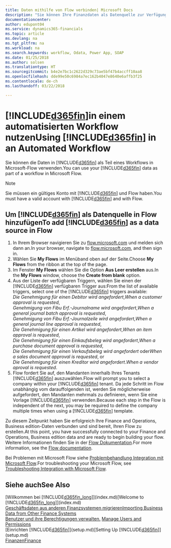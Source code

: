 ```yaml
---
title: Daten mithilfe von Flow verbinden| Microsoft Docs
description: "Sie können Ihre Finanzdaten als Datenquelle zur Verfügung stellen und eine OData-URL Ihrer Webdienste festlegen, um eine Geschäfts-App mithilfe einem automatisierten Workflow erstellen."
documentationcenter: 
author: edupont04
ms.service: dynamics365-financials
ms.topic: article
ms.devlang: na
ms.tgt_pltfrm: na
ms.workload: na
ms.search.keywords: workflow, Odata, Power App, SOAP
ms.date: 01/25/2018
ms.author: solsen
ms.translationtype: HT
ms.sourcegitcommit: b4e2e7bc1c2622d329c73ae5bf47b4accff10aa8
ms.openlocfilehash: dde99e50c6984a7ec162b4047e8640e6affb3f25
ms.contentlocale: de-ch
ms.lasthandoff: 03/22/2018

---
```

# <a name="using-included365finincludesd365finmdmd-in-an-automated-workflow"></a><span data-ttu-id="ca1ba-103">[!INCLUDE[d365fin](includes/d365fin_md.md)]in einem automatisierten Workflow nutzen</span><span class="sxs-lookup"><span data-stu-id="ca1ba-103">Using [!INCLUDE[d365fin](includes/d365fin_md.md)] in an Automated Workflow</span></span>
<span data-ttu-id="ca1ba-104">Sie können die Daten in [!INCLUDE[d365fin](includes/d365fin_md.md)] als Teil eines Workflows in Microsoft-Flow verwenden.</span><span class="sxs-lookup"><span data-stu-id="ca1ba-104">You can use your [!INCLUDE[d365fin](includes/d365fin_md.md)] data as part of a workflow in Microsoft Flow.</span></span>  

> [!NOTE]  
>   <span data-ttu-id="ca1ba-105">Sie müssen ein gültiges Konto mit [!INCLUDE[d365fin](includes/d365fin_md.md)] und Flow haben.</span><span class="sxs-lookup"><span data-stu-id="ca1ba-105">You must have a valid account with [!INCLUDE[d365fin](includes/d365fin_md.md)] and with Flow.</span></span>  

## <a name="to-add-included365finincludesd365finmdmd-as-a-data-source-in-flow"></a><span data-ttu-id="ca1ba-106">Um [!INCLUDE[d365fin](includes/d365fin_md.md)] als Datenquelle in Flow hinzufügen</span><span class="sxs-lookup"><span data-stu-id="ca1ba-106">To add [!INCLUDE[d365fin](includes/d365fin_md.md)] as a data source in Flow</span></span>
1. <span data-ttu-id="ca1ba-107">In Ihrem Browser navigieren Sie zu [flow.microsoft.com](https://flow.microsoft.com/en-us/) und melden sich dann an.</span><span class="sxs-lookup"><span data-stu-id="ca1ba-107">In your browser, navigate to [flow.microsoft.com](https://flow.microsoft.com/en-us/), and then sign in.</span></span>
2. <span data-ttu-id="ca1ba-108">Wählen Sie **My Flows** im Menüband oben auf der Seite.</span><span class="sxs-lookup"><span data-stu-id="ca1ba-108">Choose **My Flows** from the ribbon at the top of the page.</span></span>
3. <span data-ttu-id="ca1ba-109">Im Fenster **My Flows** wählen Sie die Option **Aus Leer erstellen** aus.</span><span class="sxs-lookup"><span data-stu-id="ca1ba-109">In the **My Flows** window, choose the **Create from blank** option.</span></span>
4. <span data-ttu-id="ca1ba-110">Aus der Liste der verfügbaren Triggern, wählen Sie einen der [!INCLUDE[d365fin](includes/d365fin_md.md)] verfügbaren Trigger aus:</span><span class="sxs-lookup"><span data-stu-id="ca1ba-110">From the list of available triggers, select one of the [!INCLUDE[d365fin](includes/d365fin_md.md)] triggers available:</span></span>  
    <span data-ttu-id="ca1ba-111">*Die Genehmigung für einen Debitor wird angefordert*,</span><span class="sxs-lookup"><span data-stu-id="ca1ba-111">*When a customer approval is requested*,</span></span>  
    <span data-ttu-id="ca1ba-112">*Genehmigung von Fibu Erf.-Journalname wird angefordert*,</span><span class="sxs-lookup"><span data-stu-id="ca1ba-112">*When a general journal batch approval is requested*,</span></span>  
    <span data-ttu-id="ca1ba-113">*Genehmigung von Fibu Erf.-Journalzeile wird angefordert*,</span><span class="sxs-lookup"><span data-stu-id="ca1ba-113">*When a general journal line approval is requested*,</span></span>  
    <span data-ttu-id="ca1ba-114">*Die Genehmigung für einen Artikel wird angefordert*,</span><span class="sxs-lookup"><span data-stu-id="ca1ba-114">*When an item approval is requested*,</span></span>  
    <span data-ttu-id="ca1ba-115">*Die Genehmigung für einen Einkaufsbeleg wird angefordert*,</span><span class="sxs-lookup"><span data-stu-id="ca1ba-115">*When a purchase document approval is requested*,</span></span>  
    <span data-ttu-id="ca1ba-116">*Die Genehmigung für einen Verkaufsbeleg wird angefordert* oder</span><span class="sxs-lookup"><span data-stu-id="ca1ba-116">*When a sales document approval is requested*, or</span></span>  
    <span data-ttu-id="ca1ba-117">*Die Genehmigung für einen Kreditor wird angefordert*.</span><span class="sxs-lookup"><span data-stu-id="ca1ba-117">*When a vendor aproval is requested*.</span></span>
5. <span data-ttu-id="ca1ba-118">Flow fordert Sie auf, den Mandanten innerhalb Ihres Tenants [!INCLUDE[d365fin](includes/d365fin_md.md)] auszuwählen.</span><span class="sxs-lookup"><span data-stu-id="ca1ba-118">Flow will prompt you to select a company within your [!INCLUDE[d365fin](includes/d365fin_md.md)] tenant.</span></span> <span data-ttu-id="ca1ba-119">Da jede Schritt im Flow unabhängig vom darauffolgenden ist, werden Sie möglicherweise aufgefordert, den Mandanten mehrmals zu definieren, wenn Sie eine Vorlage [!INCLUDE[d365fin](includes/d365fin_md.md)] verwenden.</span><span class="sxs-lookup"><span data-stu-id="ca1ba-119">Because each step in the Flow is independent of the next, you may be required to define the company multiple times when using a [!INCLUDE[d365fin](includes/d365fin_md.md)] template.</span></span>

<span data-ttu-id="ca1ba-120">Zu diesem Zeitpunkt haben Sie erfolgreich Ihre Finance and Operations, Business edition-Daten verbunden und sind bereit, Ihren Flow zu erstellen.</span><span class="sxs-lookup"><span data-stu-id="ca1ba-120">At this point, you have successfully connected to your Finance and Operations, Business edition data and are ready to begin building your flow.</span></span> <span data-ttu-id="ca1ba-121">Weitere Informationen finden Sie in der [Flow Dokumentation](https://flow.microsoft.com/documentation/getting-started/).</span><span class="sxs-lookup"><span data-stu-id="ca1ba-121">For more information, see the [Flow documentation](https://flow.microsoft.com/documentation/getting-started/).</span></span>

<span data-ttu-id="ca1ba-122">Bei Problemen mit Microsoft Flow siehe [Problembehandlung Integration mit Microsoft Flow](across-troubleshooting-how-use-financials-data-source-flow.md).</span><span class="sxs-lookup"><span data-stu-id="ca1ba-122">For troubleshooting your Microsoft Flow, see [Troubleshooting Integration with Microsoft Flow](across-troubleshooting-how-use-financials-data-source-flow.md).</span></span>

## <a name="see-also"></a><span data-ttu-id="ca1ba-123">Siehe auch</span><span class="sxs-lookup"><span data-stu-id="ca1ba-123">See Also</span></span>
<span data-ttu-id="ca1ba-124">[Willkommen bei [!INCLUDE[d365fin_long](includes/d365fin_long_md.md)]](index.md)</span><span class="sxs-lookup"><span data-stu-id="ca1ba-124">[Welcome to [!INCLUDE[d365fin_long](includes/d365fin_long_md.md)]](index.md)</span></span>  
[<span data-ttu-id="ca1ba-125">Geschäftsdaten aus anderen Finanzsystemen migrieren</span><span class="sxs-lookup"><span data-stu-id="ca1ba-125">Importing Business Data from Other Finance Systems</span></span>](upload-data.md)  
<span data-ttu-id="ca1ba-126">[Benutzer und ihre Berechtigungen verwalten.](ui-how-users-permissions.md)  </span><span class="sxs-lookup"><span data-stu-id="ca1ba-126">[Manage Users and Permissions](ui-how-users-permissions.md)  </span></span>  
<span data-ttu-id="ca1ba-127">[Einrichten [!INCLUDE[d365fin](includes/d365fin_md.md)]](setup.md)</span><span class="sxs-lookup"><span data-stu-id="ca1ba-127">[Setting Up [!INCLUDE[d365fin](includes/d365fin_md.md)]](setup.md)</span></span>  
[<span data-ttu-id="ca1ba-128">Finanzen</span><span class="sxs-lookup"><span data-stu-id="ca1ba-128">Finance</span></span>](finance.md)  

